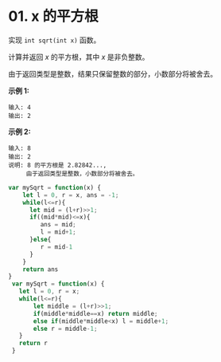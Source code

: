 # 01. x 的平方根

实现 `int sqrt(int x)` 函数。

计算并返回 _x_ 的平方根，其中 _x_ 是非负整数。

由于返回类型是整数，结果只保留整数的部分，小数部分将被舍去。

**示例 1:**

```
输入: 4
输出: 2
```

**示例 2:**

```
输入: 8
输出: 2
说明: 8 的平方根是 2.82842..., 
     由于返回类型是整数，小数部分将被舍去。
```

```javascript
var mySqrt = function(x) {
    let l = 0, r = x, ans = -1;
    while(l<=r){
      let mid = (l+r)>>1;
      if((mid*mid)<=x){
         ans = mid;
         l = mid+1;
      }else{
         r = mid-1
      }  
    }
    return ans
}
 var mySqrt = function(x) {
   let l = 0, r = x;
   while(l<=r){
       let middle = (l+r)>>1;
       if(middle*middle==x) return middle;
       else if(middle*middle<x) l = middle+1;
       else r = middle-1;
   }
   return r
 }
```

